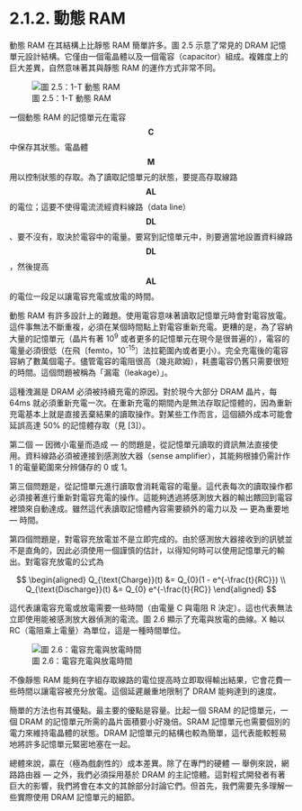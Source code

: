 # 2.1.2. 動態 RAM

動態 RAM 在其結構上比靜態 RAM 簡單許多。圖 2.5 示意了常見的 DRAM 記憶單元設計結構。它僅由一個電晶體以及一個電容（capacitor）組成。複雜度上的巨大差異，自然意味著其與靜態 RAM 的運作方式非常不同。

<figure>
  <img src="../../assets/figure-2.5.png" alt="圖 2.5：1-T 動態 RAM">
  <figcaption>圖 2.5：1-T 動態 RAM</figcaption>
</figure>

一個動態 RAM 的記憶單元在電容 $$ \mathbf{C} $$ 中保存其狀態。電晶體 $$ \mathbf{M} $$ 用以控制狀態的存取。為了讀取記憶單元的狀態，要提高存取線路 $$ \mathbf{AL} $$ 的電位；這要不使得電流流經資料線路（data line） $$ \mathbf{DL} $$、要不沒有，取決於電容中的電量。要寫到記憶單元中，則要適當地設置資料線路 $$ \mathbf{DL} $$，然後提高 $$ \mathbf{AL} $$ 的電位一段足以讓電容充電或放電的時間。

動態 RAM 有許多設計上的難題。使用電容意味著讀取記憶單元時會對電容放電。這件事無法不斷重複，必須在某個時間點上對電容重新充電。更糟的是，為了容納大量的記憶單元（晶片有著 10<sup>9</sup> 或者更多的記憶單元在現今是很普遍的），電容的電量必須很低（在飛〔femto，10<sup>-15</sup>〕法拉範圍內或者更小）。完全充電後的電容容納了數萬個電子。儘管電容的電阻很高（幾兆歐姆），耗盡電容仍舊只需要很短的時間。這個問題被稱為「漏電（leakage）」。

這種洩漏是 DRAM 必須被持續充電的原因。對於現今大部分 DRAM 晶片，每 64ms 就必須重新充電一次。在重新充電的期間內是無法存取記憶體的，因為重新充電基本上就是直接丟棄結果的讀取操作。對某些工作而言，這個額外成本可能會延誤高達 50% 的記憶體存取（見 [3]）。

第二個 –– 因微小電量而造成 –– 的問題是，從記憶單元讀取的資訊無法直接使用。資料線路必須被連接到感測放大器（sense amplifier），其能夠根據仍需計作 1 的電量範圍來分辨儲存的 0 或 1。

第三個問題是，從記憶單元進行讀取會消耗電容的電量。這代表每次的讀取操作都必須接著進行重新對電容充電的操作。這能夠透過將感測放大器的輸出餵回到電容裡頭來自動達成。雖然這代表讀取記憶體內容需要額外的電力以及 –– 更為重要地 –– 時間。

第四個問題是，對電容充放電並不是立即完成的。由於感測放大器接收到的訊號並不是直角的，因此必須使用一個謹慎的估計，以得知何時可以使用記憶單元的輸出。對電容充放電的公式為

$$
\begin{aligned}
Q_{\text{Charge}}(t) &= Q_{0}(1 - e^{-\frac{t}{RC}})
\\
Q_{\text{Discharge}}(t) &= Q_{0} e^{-\frac{t}{RC}}
\end{aligned}
$$

這代表讓電容充電或放電需要一些時間（由電量 C 與電阻 R 決定）。這也代表無法立即使用能被感測放大器偵測的電流。圖 2.6 顯示了充電與放電的曲線。X 軸以 RC（電阻乘上電量）為單位，這是一種時間單位。

<figure>
  <img src="../../assets/figure-2.6.png" alt="圖 2.6：電容充電與放電時間">
  <figcaption>圖 2.6：電容充電與放電時間</figcaption>
</figure>

不像靜態 RAM 能夠在字組存取線路的電位提高時立即取得輸出結果，它會花費一些時間以讓電容被充分放電。這個延遲嚴重地限制了 DRAM 能夠達到的速度。

簡單的方法也有其優點。最主要的優點是容量。比起一個 SRAM 的記憶單元，一個 DRAM 的記憶單元所需的晶片面積要小好幾倍。SRAM 記憶單元也需要個別的電力來維持電晶體的狀態。DRAM 記憶單元的結構也較為簡單，這代表能較輕易地將許多記憶單元緊密地塞在一起。

總體來說，贏在（極為戲劇性的）成本差異。除了在專門的硬體 –– 舉例來說，網路路由器 –– 之外，我們必須採用基於 DRAM 的主記憶體。這對程式開發者有著巨大的影響，我們將會在本文的其餘部分討論它們。但首先，我們需要先多理解一些實際使用 DRAM 記憶單元的細節。

